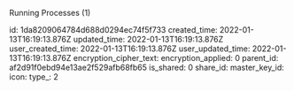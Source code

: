 Running Processes (1)

id: 1da8209064784d688d0294ec74f5f733
created_time: 2022-01-13T16:19:13.876Z
updated_time: 2022-01-13T16:19:13.876Z
user_created_time: 2022-01-13T16:19:13.876Z
user_updated_time: 2022-01-13T16:19:13.876Z
encryption_cipher_text: 
encryption_applied: 0
parent_id: af2d91f0ebd94e13ae2f529afb68fb65
is_shared: 0
share_id: 
master_key_id: 
icon: 
type_: 2